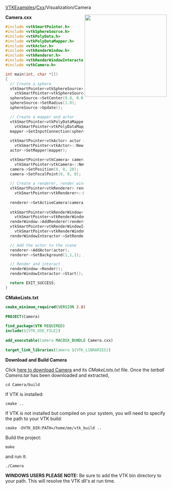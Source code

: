 [VTKExamples](Home)/[Cxx](Cxx)/Visualization/Camera

<img align="right" src="https://github.com/lorensen/VTKExamples/raw/master/Testing/Baseline/Visualization/TestCamera.png" width="256" />

**Camera.cxx**
```c++
#include <vtkSmartPointer.h>
#include <vtkSphereSource.h>
#include <vtkPolyData.h>
#include <vtkPolyDataMapper.h>
#include <vtkActor.h>
#include <vtkRenderWindow.h>
#include <vtkRenderer.h>
#include <vtkRenderWindowInteractor.h>
#include <vtkCamera.h>

int main(int, char *[])
{
  // Create a sphere
  vtkSmartPointer<vtkSphereSource> sphereSource = 
    vtkSmartPointer<vtkSphereSource>::New();
  sphereSource->SetCenter(0.0, 0.0, 0.0);
  sphereSource->SetRadius(1.0);
  sphereSource->Update();

  // Create a mapper and actor
  vtkSmartPointer<vtkPolyDataMapper> mapper = 
    vtkSmartPointer<vtkPolyDataMapper>::New();
  mapper->SetInputConnection(sphereSource->GetOutputPort());
  
  vtkSmartPointer<vtkActor> actor = 
    vtkSmartPointer<vtkActor>::New();
  actor->SetMapper(mapper);

  vtkSmartPointer<vtkCamera> camera = 
    vtkSmartPointer<vtkCamera>::New();
  camera->SetPosition(0, 0, 20);
  camera->SetFocalPoint(0, 0, 0);
  
  // Create a renderer, render window, and interactor
  vtkSmartPointer<vtkRenderer> renderer = 
    vtkSmartPointer<vtkRenderer>::New();
  
  renderer->SetActiveCamera(camera);
      
  vtkSmartPointer<vtkRenderWindow> renderWindow = 
    vtkSmartPointer<vtkRenderWindow>::New();
  renderWindow->AddRenderer(renderer);
  vtkSmartPointer<vtkRenderWindowInteractor> renderWindowInteractor = 
    vtkSmartPointer<vtkRenderWindowInteractor>::New();
  renderWindowInteractor->SetRenderWindow(renderWindow);

  // Add the actor to the scene
  renderer->AddActor(actor);
  renderer->SetBackground(1,1,1); // Background color white

  // Render and interact
  renderWindow->Render();
  renderWindowInteractor->Start();

  return EXIT_SUCCESS;
}
```
**CMakeLists.txt**
```cmake
cmake_minimum_required(VERSION 2.8)
 
PROJECT(Camera)
 
find_package(VTK REQUIRED)
include(${VTK_USE_FILE})
 
add_executable(Camera MACOSX_BUNDLE Camera.cxx)
 
target_link_libraries(Camera ${VTK_LIBRARIES})
```

**Download and Build Camera**

Click [here to download Camera](https://github.com/lorensen/VTKWikiExamplesTarballs/raw/master/Camera.tar) and its *CMakeLists.txt* file.
Once the *tarball Camera.tar* has been downloaded and extracted,
```
cd Camera/build 
```
If VTK is installed:
```
cmake ..
```
If VTK is not installed but compiled on your system, you will need to specify the path to your VTK build:
```
cmake -DVTK_DIR:PATH=/home/me/vtk_build ..
```
Build the project:
```
make
```
and run it:
```
./Camera
```
**WINDOWS USERS PLEASE NOTE:** Be sure to add the VTK bin directory to your path. This will resolve the VTK dll's at run time.


